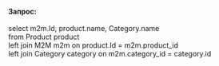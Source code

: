 <b>Запрос:</b><br><br>
select m2m.Id, product.name, Category.name<br>
from Product product <br>
left join M2M m2m on product.Id = m2m.product_id <br>
left join Category category on m2m.category_id = category.id<br>

